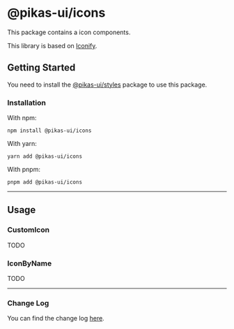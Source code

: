 # @pikas-ui/icons

This package contains a icon components.

This library is based on [Iconify](https://iconify.design/).

## Getting Started

You need to install the [@pikas-ui/styles](../styles/README.md) package to use this package.

### Installation

With npm:

```
npm install @pikas-ui/icons
```

With yarn:

```
yarn add @pikas-ui/icons
```

With pnpm:

```
pnpm add @pikas-ui/icons
```

---

## Usage

### CustomIcon

TODO

### IconByName

TODO

---

### Change Log
You can find the change log [here](CHANGELOG.md).